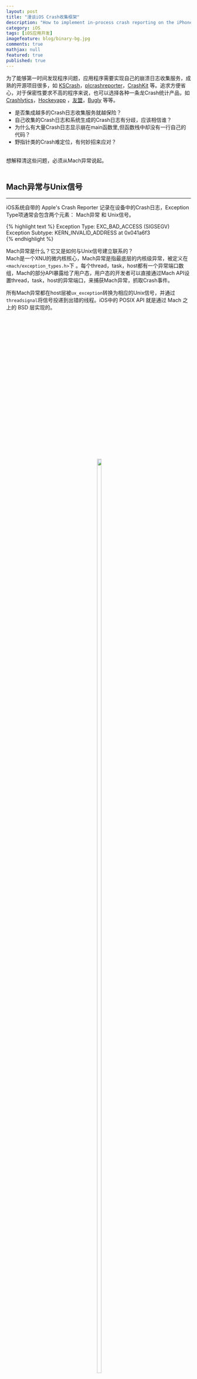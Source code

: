 ```yaml
---
layout: post
title: "漫谈iOS Crash收集框架"
description: "How to implement in-process crash reporting on the iPhone"
category: iOS
tags: [iOS应用开发]
imagefeature: blog/binary-bg.jpg
comments: true
mathjax: null
featured: true
published: true
---
```



为了能够第一时间发现程序问题，应用程序需要实现自己的崩溃日志收集服务，成熟的开源项目很多，如 [KSCrash](https://github.com/kstenerud/KSCrash)，[plcrashreporter](https://github.com/plausiblelabs/plcrashreporter)，[CrashKit](https://github.com/kaler/CrashKit) 等。追求方便省心，对于保密性要求不高的程序来说，也可以选择各种一条龙Crash统计产品，如 [Crashlytics](http://try.crashlytics.com/)，[Hockeyapp](http://hockeyapp.net/features/crashreports/) ，[友盟](http://www.umeng.com/umeng30_error_type)，[Bugly](http://bugly.qq.com/) 等等。

* 是否集成越多的Crash日志收集服务就越保险？ 
* 自己收集的Crash日志和系统生成的Crash日志有分歧，应该相信谁？ 
* 为什么有大量Crash日志显示崩在main函数里,但函数栈中却没有一行自己的代码？  
* 野指针类的Crash难定位，有何妙招来应对？

<br>
想解释清这些问题，必须从Mach异常说起。

<br>
<br>


## Mach异常与Unix信号
---
iOS系统自带的 Apple's Crash Reporter 记录在设备中的Crash日志，Exception Type项通常会包含两个元素： Mach异常 和 Unix信号。

{% highlight text %}
Exception Type:         EXC_BAD_ACCESS (SIGSEGV)    
Exception Subtype:      KERN_INVALID_ADDRESS at 0x041a6f3  
{% endhighlight %}

Mach异常是什么？它又是如何与Unix信号建立联系的？  
Mach是一个XNU的微内核核心，Mach异常是指最底层的内核级异常，被定义在 `<mach/exception_types.h>`下 。每个thread，task，host都有一个异常端口数组，Mach的部分API暴露给了用户态，用户态的开发者可以直接通过Mach API设置thread，task，host的异常端口，来捕获Mach异常，抓取Crash事件。  

所有Mach异常都在host层被`ux_exception`转换为相应的Unix信号，并通过`threadsignal`将信号投递到出错的线程。iOS中的 POSIX API 就是通过 Mach 之上的 BSD 层实现的。

<style>
.Container
{
 text-align: center;
}

 .Container:before
 {
 content: '';
 height: 100%;
 display: inline-block;
 vertical-align: middle;
 }

.Content
{
 display: inline-block;
 vertical-align: middle;
}
</style>

<div class="Container">
 <div class="Content"> <img src="{{ site.url }}/images/blog/2015-06-27-posix-bsd-mach.png" width="80%" height="80%">
 </div>
</div>


因此，`EXC_BAD_ACCESS (SIGSEGV)`表示的意思是：Mach层的EXC_BAD_ACCESS异常，在host层被转换成SIGSEGV信号投递到出错的线程。既然最终以信号的方式投递到出错的线程，那么就可以通过注册signalHandler来捕获信号:  
{% highlight C %}
signal(SIGSEGV,signalHandler);
{% endhighlight %}
  
捕获Mach异常或者Unix信号都可以抓到crash事件，这两种方式哪个更好呢？    
优选Mach异常，因为Mach异常处理会先于Unix信号处理发生，如果Mach异常的handler让程序exit了，那么Unix信号就永远不会到达这个进程了。转换Unix信号是为了兼容更为流行的POSIX标准(SUS规范)，这样不必了解Mach内核也可以通过Unix信号的方式来兼容开发。

>小贴士:  
>因为硬件产生的信号(通过CPU陷阱)被Mach层捕获，然后才转换为对应的Unix信号；苹果为了统一机制，于是操作系统和用户产生的信号(通过调用`kill`和`pthread_kill`)也首先沉下来被转换为Mach异常，再转换为Unix信号。

<br>
<br>


## Crash收集的实现思路
---

正如上述所说，可以通过捕获Mach异常、或Unix信号两种方式来抓取crash事件，于是总结起来实现方案就一共有3种。

### 1）Mach异常方式

<style>
.Container
{
 text-align: center;
}

 .Container:before
 {
 content: '';
 height: 100%;
 display: inline-block;
 vertical-align: middle;
 }

.Content
{
 display: inline-block;
 vertical-align: middle;
}
</style>

<div class="Container">
 <div class="Content"> <img src="{{ site.url }}/images/blog/2015-06-27-catch-mach-exception.png" width="80%" height="80%">
 </div>
</div>


###2）Unix信号方式

{% highlight C %}
signal(SIGSEGV,signalHandler);
{% endhighlight %}

### 3）Mach异常+Unix信号方式

Github上多数开源项目都采用的这种方式，即使在优选捕获Mach异常的情况下，也放弃捕获EXC_CRASH异常，而选择捕获与之对应的SIGABRT信号。著名开源项目[plcrashreporter](https://github.com/plausiblelabs/plcrashreporter)在代码注释中给出了详细的解释：

>  We still need to use signal handlers to catch SIGABRT in-process. The kernel sends an `EXC_CRASH` mach exception to denote SIGABRT termination. In that case, catching the Mach exception in-process leads to process deadlock in an uninterruptable wait. Thus, we fall back on BSD signal handlers for SIGABRT, and do not register for `EXC_CRASH`. 

<br>
另外，需要重点说明的是：对于应用级异常NSException，还需要特殊处理。  
你是否见过崩溃在main函数的crash日志，但是函数栈里面没有你的代码：  

{% highlight text %}
Thread 0 Crashed:
0       libsystem_kernel.dylib          0x3a61757c   __semwait_signal_nocancel + 0x18
1       libsystem_c.dylib               0x3a592a7c   nanosleep$NOCANCEL + 0xa0
2       libsystem_c.dylib               0x3a5adede   usleep$NOCANCEL + 0x2e
3       libsystem_c.dylib               0x3a5c7fe0   abort + 0x50
4       libc++abi.dylib                 0x398f6cd2   abort_message + 0x46
5       libc++abi.dylib                 0x3990f6e0   default_terminate_handler() + 0xf8
6       libobjc.A.dylib                 0x3a054f62   _objc_terminate() + 0xbe
7       libc++abi.dylib                 0x3990d1c4   std::__terminate(void (*)()) + 0x4c
8       libc++abi.dylib                 0x3990cd28   __cxa_rethrow + 0x60
9       libobjc.A.dylib                 0x3a054e12   objc_exception_rethrow + 0x26
10      CoreFoundation                  0x2f7d7f30   CFRunLoopRunSpecific + 0x27c
11      CoreFoundation                  0x2f7d7c9e   CFRunLoopRunInMode + 0x66
12      GraphicsServices                0x346dd65e   GSEventRunModal + 0x86
13      UIKit                           0x32124148   UIApplicationMain + 0x46c
14      XXXXXX                          0x0003b1f2   main + 0x1f2
15      libdyld.dylib                   0x3a561ab4   start + 0x0
{% endhighlight %}


可以看出是因为某个NSException导致程序Crash的，只有拿到这个NSException，获取它的`reason`，`name`，`callStackSymbols`信息才能确定出问题的程序位置。  
{% highlight Objective-C %}
/* NSException Class Reference */
@property(readonly, copy) NSString *name;  
@property(readonly, copy) NSString *reason;
@property(readonly, copy) NSArray *callStackSymbols;
@property(readonly, copy) NSArray *callStackReturnAddresses;
{% endhighlight %}

方法很简单，可通过注册`NSUncaughtExceptionHandler`捕获异常信息: 
{% highlight Objective-C %}
static void my_uncaught_exception_handler (NSException *exception) {
    //这里可以取到 NSException 信息
}
NSSetUncaughtExceptionHandler(&my_uncaught_exception_handler);
{% endhighlight %}

将拿到的NSException细节写入Crash日志，精准的定位出错程序位置：
{% highlight text %}
Application Specific Information:
*** Terminating app due to uncaught exception 'NSUnknownKeyException', reason: '[<__NSDictionaryI 0x14554d00> setValue:forUndefinedKey:]: this class is not key value coding-compliant for the key key.'

Last Exception Backtrace:
0 CoreFoundation 0x2f8a3f7e     __exceptionPreprocess + 0x7e
1 libobjc.A.dylib 0x3a054cc     objc_exception_throw + 0x22
2 CoreFoundation 0x2f8a3c94     -[NSException raise] + 0x4
3 Foundation 0x301e8f1e         -[NSObject(NSKeyValueCoding) setValue:forKey:] + 0xc6
4 DemoCrash 0x00085306          -[ViewController crashMethod] + 0x6e
5 DemoCrash 0x00084ecc          main + 0x1cc
6 DemoCrash 0x00084cf8          start + 0x24
{% endhighlight %}


那么，是不是收到了大量crash在main函数却没有NSException信息的日志，就代表自己集成的Crash日志收集服务没有注册NSUncaughtExceptionHandler呢？不一定，还有另外一种可能，就是被同时存在的其他Crash日志收集服务给坑了。

<br>
<br>
	
	

## 多个Crash日志收集服务共存的坑
---
是的，在自己的程序里集成多个Crash日志收集服务实在不是明智之举。通常情况下，第三方功能性SDK都会集成一个Crash收集服务，以及时发现自己SDK的问题。当各家的服务都以保证自己的Crash统计正确完整为目的时，难免出现时序手脚，强行覆盖等等的恶意竞争，总会有人默默被坑。

### 1）拒绝传递 UncaughtExceptionHandler  

如果同时有多方通过NSSetUncaughtExceptionHandler注册异常处理程序，和平的作法是：后注册者通过NSGetUncaughtExceptionHandler将先前别人注册的handler取出并备份，在自己handler处理完后自觉把别人的handler注册回去，规规矩矩的传递。不传递强行覆盖的后果是，在其之前注册过的日志收集服务写出的Crash日志就会因为取不到NSException而丢失`Last Exception Backtrace`等信息。（P.S. iOS系统自带的Crash Reporter不受影响）

在开发测试阶段，可以利用 [fishhook](https://github.com/facebook/fishhook) 框架去hook`NSSetUncaughtExceptionHandler`方法，这样就可以清晰的看到handler的传递流程断在哪里，快速定位污染环境者。不推荐利用调试器添加符号断点来检查，原因是一些Crash收集框架在调试状态下是不工作的。

检测代码示例：  
{% highlight Objective-C %}
static NSUncaughtExceptionHandler *g_vaildUncaughtExceptionHandler;
static void (*ori_NSSetUncaughtExceptionHandler)( NSUncaughtExceptionHandler * );

void my_NSSetUncaughtExceptionHandler( NSUncaughtExceptionHandler * handler)
{
    g_vaildUncaughtExceptionHandler = NSGetUncaughtExceptionHandler();
    if (g_vaildUncaughtExceptionHandler != NULL) {
        NSLog(@"UncaughtExceptionHandler=%p",g_vaildUncaughtExceptionHandler);
    }
    
    ori_NSSetUncaughtExceptionHandler(handler);
    NSLog(@"%@",[NSThread callStackSymbols]);
    
    g_vaildUncaughtExceptionHandler = NSGetUncaughtExceptionHandler();
    NSLog(@"UncaughtExceptionHandler=%p",g_vaildUncaughtExceptionHandler);
}
{% endhighlight %}


对于越狱插件注入应用进程内部，恶意覆盖NSSetUncaughtExceptionHandler的情况，应用程序本身处理起来比较弱势，因为越狱环境下操作时序的玩法比较多权利比较大。


### 2）Mach异常端口换出+信号处理Handler覆盖  

和NSSetUncaughtExceptionHandler的情况类似，设置过的Mach异常端口和信号处理程序也有可能被干掉，导致无法捕获Crash事件。


### 3）影响系统崩溃日志准确性  

应用层参与收集Crash日志的服务方越多，越有可能影响iOS系统自带的Crash Reporter。由于进程内线程数组的变动，可能会导致系统日志中线程的`Crashed` 标签标记错位，可以搜索`abort()`等关键字来复查系统日志的准确性。  
若程序因NSException而Crash，系统日志中的`Last Exception Backtrace`信息是完整准确的，不会受应用层的胡来而影响，可作为排查问题的参考线索。

<br>
<br>


## ObjC野指针类的Crash
---
收集Crash日志这个步骤没有问题的情况下，还是有很多全系统栈的日志的情况，没有自己一行代码，分析起来十分棘手，ObjC野指针类的Crash正是如此，这里推荐几篇好文章：  
[如何定位Obj-C野指针随机Crash(一)：先提高野指针Crash率](http://bugly.qq.com/blog/?p=200)  
[如何定位Obj-C野指针随机Crash(二)：让非必现Crash变成必现](http://bugly.qq.com/blog/?p=308)  
[如何定位Obj-C野指针随机Crash(三)：加点黑科技让Crash自报家门](http://bugly.qq.com/blog/?p=335)  
[分析objc_msgSend()处崩溃的小技巧](http://www.sealiesoftware.com/blog/archive/2008/09/22/objc_explain_So_you_crashed_in_objc_msgSend.html)

除此之外，在Crash日志中补充记录一些额外信息可以辅助定位，如切面标记线程出处、队列出处，记录用户操作轨迹等等…… 

<br>
<br>
**感谢阅读**  

---
版权申明：本文在微信公众平台的发表权，已「独家代理」给 [iOS 开发](http://blog.devtang.com/images/weixin-qr.jpg)（iOSDevTips）微信公共帐号。


